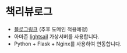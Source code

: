 # 책리뷰로그
- [블로그링크](http://3.36.219.130/) (추후 도메인 적용예정)
- 아마존 [lightsail](https://lightsail.aws.amazon.com/) 가상서버를 사용합니다.
- Python + Flask + Nginx를 사용하여 연동합니다.
